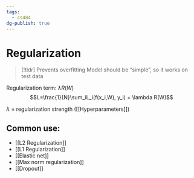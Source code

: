 ```yaml
---
tags:
  - cs484
dg-publish: true
---
```

# Regularization
> [!tldr] Prevents overfitting
> Model should be “simple”, so it works on test data

Regularization term: $\lambda R(W)$
$$L=\frac{1}{N}\sum_iL_i(f(x_i,W), y_i) + \lambda R(W)$$

$\lambda$ = regularization strength ([[Hyperparameters]])

## Common use:
* [[L2 Regularization]]
* [[L1 Regularization]]
* [[Elastic net]]
* [[Max norm regularization]]
* [[Dropout]]